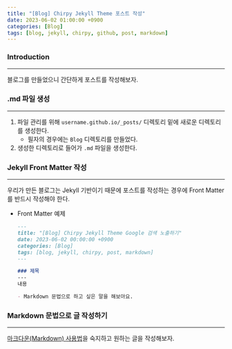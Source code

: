 ```yaml
---
title: "[Blog] Chirpy Jekyll Theme 포스트 작성"
date: 2023-06-02 01:00:00 +0900
categories: [Blog]
tags: [blog, jekyll, chirpy, github, post, markdown]
---
```



### Introduction
---
블로그를 만들었으니 간단하게 포스트를 작성해보자.


### .md 파일 생성
---
1. 파일 관리를 위해 `username.github.io/_posts/` 디렉토리 밑에 새로운 디렉토리를 생성한다.
    - 필자의 경우에는 `Blog` 디렉토리를 만들었다.
2. 생성한 디렉토리로 들어가 `.md` 파일을 생성한다.


### Jekyll Front Matter 작성
---
우리가 만든 블로그는 Jekyll 기반이기 때문에 포스트를 작성하는 경우에 Front Matter를 반드시 작성해야 한다.

- Front Matter 예제
    ```md
    ---
    title: "[Blog] Chirpy Jekyll Theme Google 검색 노출하기"
    date: 2023-06-02 00:00:00 +0900
    categories: [Blog]
    tags: [blog, jekyll, chirpy, post, markdown]
    ---

    ### 제목
    ---
    내용

    - Markdown 문법으로 하고 싶은 말을 해보아요.
    ```


### Markdown 문법으로 글 작성하기
---
[마크다운(Markdown) 사용법](https://gist.github.com/ihoneymon/652be052a0727ad59601)을 숙지하고 원하는 글을 작성해보자.